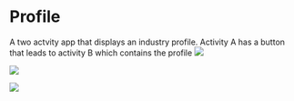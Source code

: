 # Profile
A two actvity app that displays an industry profile. Activity A has a button that leads to activity B which contains the profile
![](screenshots/1.png)

![](screenshots/2.png)

![](screenshots/3.png)
